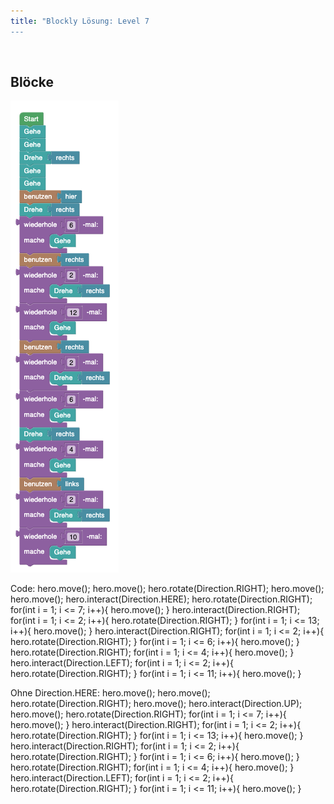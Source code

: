 ```yaml
---
title: "Blockly Lösung: Level 7
---
```

​
## Blöcke
![solution](doc/produs_unterlagen/solution/blockly/img/loesung_level_7.png)

Code:
hero.move();
hero.move();
hero.rotate(Direction.RIGHT);
hero.move();
hero.move();
hero.interact(Direction.HERE);
hero.rotate(Direction.RIGHT);
for(int i = 1; i <= 7; i++){
    hero.move();
}
hero.interact(Direction.RIGHT);
for(int i = 1; i <= 2; i++){
    hero.rotate(Direction.RIGHT);
}
for(int i = 1; i <= 13; i++){
    hero.move();
}
hero.interact(Direction.RIGHT);
for(int i = 1; i <= 2; i++){
    hero.rotate(Direction.RIGHT);
}
for(int i = 1; i <= 6; i++){
    hero.move();
}
hero.rotate(Direction.RIGHT);
for(int i = 1; i <= 4; i++){
    hero.move();
}
hero.interact(Direction.LEFT);
for(int i = 1; i <= 2; i++){
    hero.rotate(Direction.RIGHT);
}
for(int i = 1; i <= 11; i++){
    hero.move();
}

Ohne Direction.HERE:
hero.move();
hero.move();
hero.rotate(Direction.RIGHT);
hero.move();
hero.interact(Direction.UP);
hero.move();
hero.rotate(Direction.RIGHT);
for(int i = 1; i <= 7; i++){
    hero.move();
}
hero.interact(Direction.RIGHT);
for(int i = 1; i <= 2; i++){
    hero.rotate(Direction.RIGHT);
}
for(int i = 1; i <= 13; i++){
    hero.move();
}
hero.interact(Direction.RIGHT);
for(int i = 1; i <= 2; i++){
    hero.rotate(Direction.RIGHT);
}
for(int i = 1; i <= 6; i++){
    hero.move();
}
hero.rotate(Direction.RIGHT);
for(int i = 1; i <= 4; i++){
    hero.move();
}
hero.interact(Direction.LEFT);
for(int i = 1; i <= 2; i++){
    hero.rotate(Direction.RIGHT);
}
for(int i = 1; i <= 11; i++){
    hero.move();
}